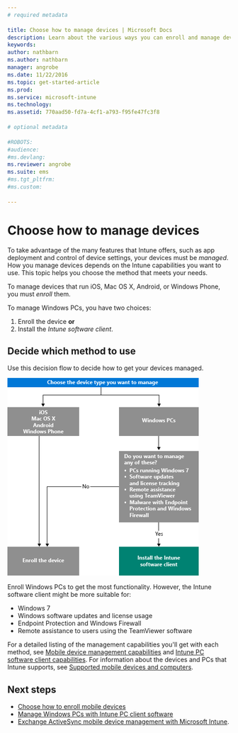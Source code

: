 ```yaml
---
# required metadata

title: Choose how to manage devices | Microsoft Docs
description: Learn about the various ways you can enroll and manage devices.
keywords:
author: nathbarn
ms.author: nathbarn
manager: angrobe
ms.date: 11/22/2016
ms.topic: get-started-article
ms.prod:
ms.service: microsoft-intune
ms.technology:
ms.assetid: 770aad50-fd7a-4cf1-a793-f95fe47fc3f8

# optional metadata

#ROBOTS:
#audience:
#ms.devlang:
ms.reviewer: angrobe
ms.suite: ems
#ms.tgt_pltfrm:
#ms.custom:

---
```


# Choose how to manage devices

To take advantage of the many features that Intune offers, such as app deployment and control of device settings, your devices must be *managed*. How you manage devices depends on the Intune capabilities you want to use. This topic helps you choose the method that meets your needs.

To manage devices that run iOS, Mac OS X, Android, or Windows Phone, you must *enroll* them.

To manage Windows PCs, you have two choices:

1. Enroll the device **or**
2. Install the *Intune software client*.

## Decide which method to use
Use this decision flow to decide how to get your devices managed.

![Decision flow for how to get your devices managed.](./media/choose-manage-method.png)

Enroll Windows PCs to get the most functionality. However, the Intune software client might be more suitable for:

- Windows 7
- Windows software updates and license usage
- Endpoint Protection and Windows Firewall
- Remote assistance to users using the TeamViewer software

For a detailed listing of the management capabilities you'll get with each method, see [Mobile device management capabilities](mobile-device-management-capabilities-in-microsoft-intune.md) and [Intune PC software client capabilities](windows-pc-management-capabilities-in-microsoft-intune.md).
For information about the devices and PCs that Intune supports, see [Supported mobile devices and computers](/intune/get-started/supported-mobile-devices-and-computers).

## Next steps

- [Choose how to enroll mobile devices](/intune/get-started/choose-how-to-enroll-devices1)
- [Manage Windows PCs with Intune PC client software](/intune/deploy-use/manage-windows-pcs-with-microsoft-intune)
- [Exchange ActiveSync mobile device management with Microsoft Intune](/intune/deploy-use/mobile-device-management-with-exchange-activesync-and-microsoft-intune).
